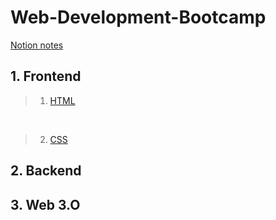 # Web-Development-Bootcamp
[Notion notes](https://www.notion.so/WEB-DEVELOPMENT-eb356592631d42ae973991e3f0a7f4f7)

## 1. Frontend
> 1. [HTML](https://github.com/NishitaErvantikar9/Frontend-Projects)
  <br>
  
> 2. [CSS](https://github.com/NishitaErvantikar9/Frontend-Projects)

## 2. Backend

## 3. Web 3.O

